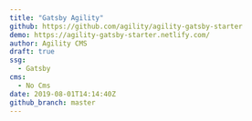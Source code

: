 ```yaml
---
title: "Gatsby Agility"
github: https://github.com/agility/agility-gatsby-starter
demo: https://agility-gatsby-starter.netlify.com/
author: Agility CMS
draft: true
ssg:
  - Gatsby
cms:
  - No Cms
date: 2019-08-01T14:14:40Z
github_branch: master
---
```

